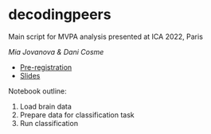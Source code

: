 # decodingpeers

Main script for MVPA analysis presented at ICA 2022, Paris

*Mia Jovanova & Dani Cosme*

* [Pre-registration](https://osf.io/2qny7/)
* [Slides](https://docs.google.com/presentation/d/1CAG-N_qar-9EMb5qb8QhGywAI5njhvCUFXiKtNYRLYM/edit#slide=id.g12f6e35eda1_0_120) 


Notebook outline: 

1. Load brain data
2. Prepare data for classification task
3. Run classification 
